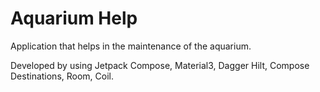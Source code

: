 # Aquarium Help
Application that helps in the maintenance of the aquarium.

Developed by using Jetpack Compose, Material3, Dagger Hilt, Compose Destinations, Room, Coil.
